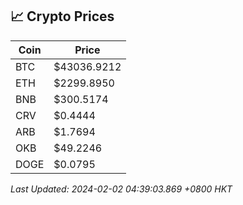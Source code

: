 ## 📈 Crypto Prices

| Coin | Price |
| ---- | ----- |
| BTC | $43036.9212 |
| ETH | $2299.8950 |
| BNB | $300.5174 |
| CRV | $0.4444 |
| ARB | $1.7694 |
| OKB | $49.2246 |
| DOGE | $0.0795 |

_Last Updated: 2024-02-02 04:39:03.869 +0800 HKT_